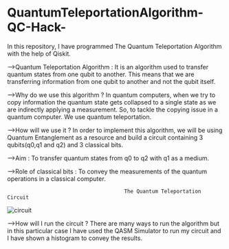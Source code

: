 # QuantumTeleportationAlgorithm-QC-Hack-

In this repository, I have programmed The Quantum Teleportation Algorithm with the help of Qiskit.


-->Quantum Teleportation Algorithm : 
It is an algorithm used to transfer quantum states from one qubit to another. This means that we are transferring information from one qubit to another and not the qubit itself.

-->Why do we use this algorithm ?
In quantum computers, when we try to copy information the quantum state gets collapsed to a single state as we are indirectly applying a measurement. So, to tackle the copying issue in a quantum computer. We use quantum teleportation.

-->How will we use it ?
In order to implement this algorithm, we will be using Quantum Entanglement as a resource and build a circuit containing 3 qubits(q0,q1 and q2) and 3 classical bits.

-->Aim : To transfer quantum states from q0 to q2 with q1 as a medium.

-->Role of classical bits : To convey the measurements of the quantum operations in a classical computer.


                                          The Quantum Teleportation Circuit
![circuit](https://user-images.githubusercontent.com/77266161/107117307-8e372700-689f-11eb-97ad-c73a5512b8c9.jpg)

-->How will I run the circuit ?
There are many ways to run the algorithm but in this particular case I have used the QASM Simulator to run my circuit and I have shown a histogram to convey the results.
